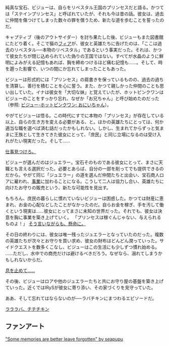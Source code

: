<!-- title: 古石ビジュー -->
<!-- status: 生存 -->

純真な宝石、ビジューは、自らをリベスタル王国のプリンセスだと語る。かつては「ステインプリンセス」と呼ばれていたが、それも今は昔の話。彼女は、過去に仲間を傷つけてしまった数々の罪を償うため、新たな道を歩むことを誓ったのだ。

キャプティブ（後のアウトサイダー）を討ち果たした後、ビジューもまた図書館にたどり着く。そこで猫の[フィア](#node:fia)が、彼女と英雄たちに告げたのは、「ここは過去のリベスタル──本物のリベスタル」であるという事実だった。それは、かつて彼女たちが閉じ込められていた偽りの王国ではない。すべてが水晶のように鮮明によみがえる記憶もあれば、胸を締めつけるほど痛む記憶も……。そして、時を遡った影響で、いつの間にか忘れてしまったこともあった。

ビジューは形式的には「プリンセス」の肩書きを保っているものの、過去の過ちを清算し、善行を積むことを心に誓う。また、かつて親しかった仲間のことも思い出していた。イナは彼女を「大切な妹」と覚えていたが、ホットピンクワンはビジューのことをすっかり忘れ、なぜか「お兄ちゃん」と呼び始めたのだった（参照: [ビジュー-ホットピンクワン: おにいちゃん](#edge:irys-bijou)）。

やがてビジューは悟る。この時代にすでに本物の「プリンセス」が存在している以上、自らの生き方を変える必要がある、と。ほかの英雄たちにとっては、何か適当な職を選べば済む話だったかもしれない。しかし、生まれてからずっと気ままに王族として生きてきた彼女にとって、「庶民」と同じ立場になるのは受け入れがたい現実だった。そして……

[仕事見つけろ。](#embed:https://youtu.be/pEAXwijhfFY?t=1762)

ビジューが選んだのはジュエラー。宝石そのものである彼女にとって、まさに天職とも言える選択だった。必要とあらば、自分の一部を削ってでも提供できるのだから。やがて同じ「ジュエラー」の道を選んだ仲間たちと出会い、宝石商人ロアに雇われ、[事業](https://www.youtube.com/live/pEAXwijhfFY?si=pm8ohz6scqKw0s6B&t=2864)に加わることになる。こうして二人は協力し合い、英雄たちに向けたお守りの販売という、新たな可能性を見出す。

もちろん、庶民の暮らしに慣れていないビジューは困惑した。かつては財産に恵まれ、お金の心配などしたことがなかったのだ。自らお金を稼ぎ、手を汚して働くという現実は……彼女にとってまさに未知の世界だった。それでも、彼女は決意を胸に事業を築き上げていく。
「プリンセスは稼ぐんじゃない、与えられるものよ！」
[そう言いながらも、懸命に。](https://youtu.be/pEAXwijhfFY?t=6275)

その日の終わりには、彼女は唯一残ったジュエラーとなっていたのだった。複数の英雄たちが次々とお守りを買い求め、彼女の財布はどんどん潤っていった。サイドクエストを数多くこなし、ビジューはこの生活にも少しずつ慣れ始める。
……ただし、水中での商売だけは避けるべきだろう。なぜなら、溺れてしまうかもしれないからだ。

[息を止めて……](#embed:https://youtu.be/pEAXwijhfFY?t=15743)

その後、ビジューはロアや他のジュエラーたちと共にお守り屋の基盤を築き上げていった。近くではIRySが彼女に寄り添い、その家づくりを見守っていた。

ああ、そして忘れてはならないのが──ラバチキンにまつわるエピソードだ。

[ラララバ、チチチキン](#embed:https://www.youtube.com/live/pEAXwijhfFY?si=g_MMHUO1MJ6g91V&t=12480)

## ファンアート

["Some memories are better leave forgotten" by seapupu](https://x.com/seapupu290495/status/1919057398330700031)
